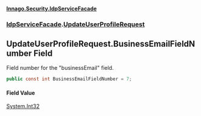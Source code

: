 #### [Innago\.Security\.IdpServiceFacade](../../index.md 'index')
### [IdpServiceFacade](../index.md 'IdpServiceFacade').[UpdateUserProfileRequest](index.md 'IdpServiceFacade\.UpdateUserProfileRequest')

## UpdateUserProfileRequest\.BusinessEmailFieldNumber Field

Field number for the "businessEmail" field\.

```csharp
public const int BusinessEmailFieldNumber = 7;
```

#### Field Value
[System\.Int32](https://learn.microsoft.com/en-us/dotnet/api/system.int32 'System\.Int32')